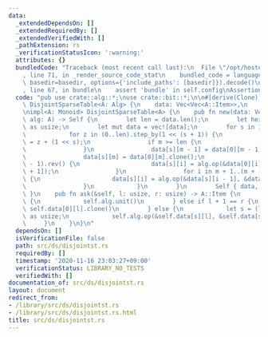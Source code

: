 ```yaml
---
data:
  _extendedDependsOn: []
  _extendedRequiredBy: []
  _extendedVerifiedWith: []
  _pathExtension: rs
  _verificationStatusIcon: ':warning:'
  attributes: {}
  bundledCode: "Traceback (most recent call last):\n  File \"/opt/hostedtoolcache/Python/3.9.0/x64/lib/python3.9/site-packages/onlinejudge_verify/documentation/build.py\"\
    , line 71, in _render_source_code_stat\n    bundled_code = language.bundle(stat.path,\
    \ basedir=basedir, options={'include_paths': [basedir]}).decode()\n  File \"/opt/hostedtoolcache/Python/3.9.0/x64/lib/python3.9/site-packages/onlinejudge_verify/languages/user_defined.py\"\
    , line 67, in bundle\n    assert 'bundle' in self.config\nAssertionError\n"
  code: "pub use crate::alg::*;\nuse crate::bit::*;\n\n#[derive(Clone)]\npub struct\
    \ DisjointSparseTable<A: Alg> {\n    data: Vec<Vec<A::Item>>,\n    alg: A,\n}\n\
    \nimpl<A: Monoid> DisjointSparseTable<A> {\n    pub fn new(data: Vec<A::Item>,\
    \ alg: A) -> Self {\n        let len = data.len();\n        let height = len.ilog2()\
    \ as usize;\n        let mut data = vec![data];\n        for s in 1..=height {\n\
    \            for z in (0..len).step_by(1 << (s + 1)) {\n                let m\
    \ = z + (1 << s);\n                if m >= len {\n                    break;\n\
    \                }\n                data[s][m - 1] = data[0][m - 1].clone();\n\
    \                data[s][m] = data[0][m].clone();\n                for i in (z..m\
    \ - 1).rev() {\n                    data[s][i] = alg.op(&data[0][i], &data[s][i\
    \ + 1]);\n                }\n                for i in m + 1..(m + (1 << s)).min(len)\
    \ {\n                    data[s][i] = alg.op(&data[s][i - 1], &data[0][i]);\n\
    \                }\n            }\n        }\n        Self { data, alg }\n   \
    \ }\n    pub fn ask(&self, l: usize, r: usize) -> A::Item {\n        if l == r\
    \ {\n            self.alg.unit()\n        } else if l + 1 == r {\n           \
    \ self.data[0][l].clone()\n        } else {\n            let s = (l ^ r).ilog2()\
    \ as usize;\n            self.alg.op(&self.data[s][l], &self.data[s][r])\n   \
    \     }\n    }\n}\n"
  dependsOn: []
  isVerificationFile: false
  path: src/ds/disjointst.rs
  requiredBy: []
  timestamp: '2020-11-16 23:03:27+09:00'
  verificationStatus: LIBRARY_NO_TESTS
  verifiedWith: []
documentation_of: src/ds/disjointst.rs
layout: document
redirect_from:
- /library/src/ds/disjointst.rs
- /library/src/ds/disjointst.rs.html
title: src/ds/disjointst.rs
---
```

